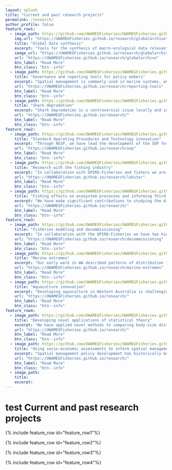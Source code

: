```yaml
---
layout: splash
title: "Current and past research projects"
permalink: /research/
author_profile: false
feature_row1:
  - image_path: https://github.com/UWAMEGFisheries/UWAMEGFisheries.github.io/blob/master/images/RHGlobalarchive.png?raw=true
    img.url: "https://UWAMEGFisheries.github.io/research/globalarchive"
    title: "Global Data synthesis"
    excerpt: "Tools for the synthesis of macro-ecological data relevant to conservation and fisheries management are not so well developed. We have devised and implemented cloud infrastructure to collate and synthesise global marine ecological data."
    image_url: "https://UWAMEGFisheries.github.io/research/globalarchive"
    url: "https://UWAMEGFisheries.github.io/research/globalarchive"
    btn_label: "Read More"
    btn_class: "btn--info"
  - image_path: https://github.com/UWAMEGFisheries/UWAMEGFisheries.github.io/blob/master/images/RHLobster.png?raw=true
    title: "Governance and reporting tools for policy makers"
    excerpt: "Spatial management is commonly used in marine systems, and all Australian state agencies tasked with conservation and fisheries management are now using GlobalArchive to organise and synthesise national data sets into a series of high-impact manuscripts."
    url: "https://UWAMEGFisheries.github.io/research/reporting-tools"
    btn_label: "Read More"
    btn_class: "btn--info"
  - image_path: https://github.com/UWAMEGFisheries/UWAMEGFisheries.github.io/blob/master/images/RHInterview.png?raw=true
    title: "Shark depradation"
    excerpt: "Shark depredation is a controversial issue locally and internationally. We initiated the first research programme in Australia into shark depredation in a recreational fishery."
    url: "https://UWAMEGFisheries.github.io/research/"
    btn_label: "Read More"
    btn_class: "btn--info"
feature_row2:
  - image_path: https://github.com/UWAMEGFisheries/UWAMEGFisheries.github.io/blob/master/images/RHSOP.png?raw=true
    title: "Standard Operating Procedures and Technology innovation"
    excerpt: "Through NESP, we have lead the development of the SOP for stereo-Baited Remote Underwater Video methods, an established technology for non-destructive monitoring of spatial management used by all state and federal agencies."
    url: "https://UWAMEGFisheries.github.io/research/sop"
    btn_label: "Read More"
    btn_class: "btn--info"
  - image_path: https://github.com/UWAMEGFisheries/UWAMEGFisheries.github.io/blob/master/images/RHLobster.png?raw=true
    title: "Research with the fishing industry"
    excerpt: "In collaboration with DPIRD-Fisheries and fishers we are investigating low-catch rates within nursery areas at the centre of the fishery."
    url: "https://UWAMEGFisheries.github.io/research/lobster"
    btn_label: "Read More"
    btn_class: "btn--info"
  - image_path: https://github.com/UWAMEGFisheries/UWAMEGFisheries.github.io/blob/master/images/RHInterview.png?raw=true
    title: "Fishing effects on ecosystem processes and informing third party certification of fisheries"
    excerpt: "We have made significant contributions to studying the direct and indirect impacts of fishing on ecosystem processes across large biogeographic scales, which have been used to inform marine spatial planning and management."
    url: "https://UWAMEGFisheries.github.io/research/"
    btn_label: "Read More"
    btn_class: "btn--info"
feature_row3:
  - image_path: https://github.com/UWAMEGFisheries/UWAMEGFisheries.github.io/blob/master/images/RHSOP.png?raw=true
    title: "Fisheries modeling and decommissioning"
    excerpt: "In collaboration with the DPIRD-Fisheries we have two high-impact manuscripts in progress that detail and predict the positive implications of a large (2450 km2) fishery closure on the northwest shelf of Australia for fisheries management. With colleagues at UWA we are investigating the impact of subsea oil and gas infrastructure on fish and fisheries, including examination of their role as  potential defacto closed areas. This research informs decommissioning strategies and has helped cement UWA as the leading university for decommissioning marine science research."
    url: "https://UWAMEGFisheries.github.io/research/decommissioning"
    btn_label: "Read More"
    btn_class: "btn--info"
  - image_path: https://github.com/UWAMEGFisheries/UWAMEGFisheries.github.io/blob/master/images/1_Extremes.png?raw=true
    title: "Marine extremes"
    excerpt: "Our early work in WA described patterns of distribution in marine ecological communities along the coast which were strongly correlated with temperature regimes, and contrasted with global trends demonstrating less consistency. These studies provided an important benchmark from which to investigate the impact of the marine heatwaves of 2010 onwards. We collaborate closely with [Dr Thomas Wernberg](https://wernberglab.org/) and currently co-supervise three students investigating further marine ecological impacts of these marine extremes."
    url: "https://UWAMEGFisheries.github.io/research/marine-extremes"
    btn_label: "Read More"
    btn_class: "btn--info"
  - image_path: https://github.com/UWAMEGFisheries/UWAMEGFisheries.github.io/blob/master/images/RHSOP.png?raw=true
    title: "Aquaculture innovation"
    excerpt: "Developing aquaculture in Western Australia is challenging due to low levels of primary productivity. However, in collaboration with DPIRD-Fisheries we are supervising a PhD student to trial a novel and low-cost method for tropical lobster culture, a species for which there is currently no commercial fishery. The student comes with 20 years experience in the aquaculture industry overseas. The novel approach we are testing has the potential to provide a sustainable income and protein source with a low-tech design ideal for development projects across the Indian Ocean and the globe, providing an excellent Blue Economy case study."
    url: "https://UWAMEGFisheries.github.io/research/"
    btn_label: "Read More"
    btn_class: "btn--info"
feature_row4:
  - image_path: https://github.com/UWAMEGFisheries/UWAMEGFisheries.github.io/blob/master/images/RHSOP.png?raw=true
    title: "Developing novel applications of statistical theory"
    excerpt: "We have applied novel methods to comparing body-size distributions. Working with students we have developed novel metrics of the effects of fishing based on fish body-size and behaviour, and contributed to a submitted manuscript lead by Rebecca Fisher of AIMS that developed R functions for conducting full sub-set multiple regression. We have a strong statistical emphasis in student supervision and demonstrate the importance of reproducible research."
    url: "https://UWAMEGFisheries.github.io/research/"
    btn_label: "Read More"
    btn_class: "btn--info"
  - image_path: https://github.com/UWAMEGFisheries/UWAMEGFisheries.github.io/blob/master/images/1_Marinepark.png?raw=true
    title: "Using socio-economic assessments to inform spatial management policy"
    excerpt: "Spatial management policy development has historically been slowed by the perceived widespread opposition of recreational fishers. One of our PhD students has recently submitted a manuscript to Marine Policy that demonstrates that support for spatial management amongst recreational fishers is in fact high and increases with time. This research has been presented by this student to policy makers in Darwin and Canberra and provides a case-study of strategic leadership and we have received a request for further information from the Prime Minister’s office. "
    url: "https://UWAMEGFisheries.github.io/research/"
    btn_label: "Read More"
    btn_class: "btn--info"
  - image_path: 
    title: 
    excerpt: 
---
```

<h1 class="aboutPhil">test Current and past research projects</h1>

{% include feature_row id="feature_row1"%}

{% include feature_row id="feature_row2"%}

{% include feature_row id="feature_row3"%}

{% include feature_row id="feature_row4"%}
